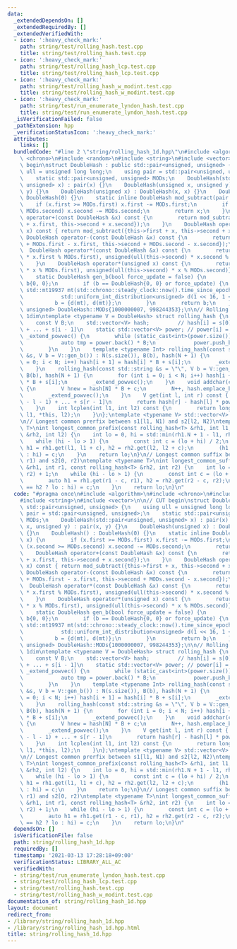 ```yaml
---
data:
  _extendedDependsOn: []
  _extendedRequiredBy: []
  _extendedVerifiedWith:
  - icon: ':heavy_check_mark:'
    path: string/test/rolling_hash.test.cpp
    title: string/test/rolling_hash.test.cpp
  - icon: ':heavy_check_mark:'
    path: string/test/rolling_hash_lcp.test.cpp
    title: string/test/rolling_hash_lcp.test.cpp
  - icon: ':heavy_check_mark:'
    path: string/test/rolling_hash_w_modint.test.cpp
    title: string/test/rolling_hash_w_modint.test.cpp
  - icon: ':heavy_check_mark:'
    path: string/test/run_enumerate_lyndon_hash.test.cpp
    title: string/test/run_enumerate_lyndon_hash.test.cpp
  _isVerificationFailed: false
  _pathExtension: hpp
  _verificationStatusIcon: ':heavy_check_mark:'
  attributes:
    links: []
  bundledCode: "#line 2 \"string/rolling_hash_1d.hpp\"\n#include <algorithm>\n#include\
    \ <chrono>\n#include <random>\n#include <string>\n#include <vector>\n\n// CUT\
    \ begin\nstruct DoubleHash : public std::pair<unsigned, unsigned> {\n    using\
    \ ull = unsigned long long;\n    using pair = std::pair<unsigned, unsigned>;\n\
    \    static std::pair<unsigned, unsigned> MODs;\n    DoubleHash(std::pair<unsigned,\
    \ unsigned> x) : pair(x) {}\n    DoubleHash(unsigned x, unsigned y) : pair(x,\
    \ y) {}\n    DoubleHash(unsigned x) : DoubleHash(x, x) {}\n    DoubleHash() :\
    \ DoubleHash(0) {}\n    static inline DoubleHash mod_subtract(pair x) {\n    \
    \    if (x.first >= MODs.first) x.first -= MODs.first;\n        if (x.second >=\
    \ MODs.second) x.second -= MODs.second;\n        return x;\n    }\n    DoubleHash\
    \ operator+(const DoubleHash &x) const {\n        return mod_subtract({this->first\
    \ + x.first, this->second + x.second});\n    }\n    DoubleHash operator+(unsigned\
    \ x) const { return mod_subtract({this->first + x, this->second + x}); }\n   \
    \ DoubleHash operator-(const DoubleHash &x) const {\n        return mod_subtract({this->first\
    \ + MODs.first - x.first, this->second + MODs.second - x.second});\n    }\n  \
    \  DoubleHash operator*(const DoubleHash &x) const {\n        return {unsigned(ull(this->first)\
    \ * x.first % MODs.first), unsigned(ull(this->second) * x.second % MODs.second)};\n\
    \    }\n    DoubleHash operator*(unsigned x) const {\n        return {unsigned(ull(this->first)\
    \ * x % MODs.first), unsigned(ull(this->second) * x % MODs.second)};\n    }\n\
    \    static DoubleHash gen_b(bool force_update = false) {\n        static DoubleHash\
    \ b{0, 0};\n        if (b == DoubleHash{0, 0} or force_update) {\n           \
    \ std::mt19937 mt(std::chrono::steady_clock::now().time_since_epoch().count());\n\
    \            std::uniform_int_distribution<unsigned> d(1 << 16, 1 << 29);\n  \
    \          b = {d(mt), d(mt)};\n        }\n        return b;\n    }\n};\nstd::pair<unsigned,\
    \ unsigned> DoubleHash::MODs{1000000007, 998244353};\n\n// Rolling Hash (Rabin-Karp),\
    \ 1dim\ntemplate <typename V = DoubleHash> struct rolling_hash {\n    int N;\n\
    \    const V B;\n    std::vector<V> hash;         // hash[i] = s[0] * B^(i - 1)\
    \ + ... + s[i - 1]\n    static std::vector<V> power; // power[i] = B^i\n    void\
    \ _extend_powvec() {\n        while (static_cast<int>(power.size()) <= N) {\n\
    \            auto tmp = power.back() * B;\n            power.push_back(tmp);\n\
    \        }\n    }\n    template <typename Int> rolling_hash(const std::vector<Int>\
    \ &s, V b = V::gen_b()) : N(s.size()), B(b), hash(N + 1) {\n        for (int i\
    \ = 0; i < N; i++) hash[i + 1] = hash[i] * B + s[i];\n        _extend_powvec();\n\
    \    }\n    rolling_hash(const std::string &s = \"\", V b = V::gen_b()) : N(s.size()),\
    \ B(b), hash(N + 1) {\n        for (int i = 0; i < N; i++) hash[i + 1] = hash[i]\
    \ * B + s[i];\n        _extend_powvec();\n    }\n    void addchar(const char &c)\
    \ {\n        V hnew = hash[N] * B + c;\n        N++, hash.emplace_back(hnew);\n\
    \        _extend_powvec();\n    }\n    V get(int l, int r) const { // s[l] * B^(r\
    \ - l - 1) + ... + s[r - 1]\n        return hash[r] - hash[l] * power[r - l];\n\
    \    }\n    int lcplen(int l1, int l2) const {\n        return longest_common_prefix(*this,\
    \ l1, *this, l2);\n    }\n};\ntemplate <typename V> std::vector<V> rolling_hash<V>::power{1};\n\
    \n// Longest common prerfix between s1[l1, N1) and s2[l2, N2)\ntemplate <typename\
    \ T>\nint longest_common_prefix(const rolling_hash<T> &rh1, int l1, const rolling_hash<T>\
    \ &rh2, int l2) {\n    int lo = 0, hi = std::min(rh1.N + 1 - l1, rh2.N + 1 - l2);\n\
    \    while (hi - lo > 1) {\n        const int c = (lo + hi) / 2;\n        auto\
    \ h1 = rh1.get(l1, l1 + c), h2 = rh2.get(l2, l2 + c);\n        (h1 == h2 ? lo\
    \ : hi) = c;\n    }\n    return lo;\n}\n// Longest common suffix between s1[0,\
    \ r1) and s2[0, r2)\ntemplate <typename T>\nint longest_common_suffix(const rolling_hash<T>\
    \ &rh1, int r1, const rolling_hash<T> &rh2, int r2) {\n    int lo = 0, hi = std::min(r1,\
    \ r2) + 1;\n    while (hi - lo > 1) {\n        const int c = (lo + hi) / 2;\n\
    \        auto h1 = rh1.get(r1 - c, r1), h2 = rh2.get(r2 - c, r2);\n        (h1\
    \ == h2 ? lo : hi) = c;\n    }\n    return lo;\n}\n"
  code: "#pragma once\n#include <algorithm>\n#include <chrono>\n#include <random>\n\
    #include <string>\n#include <vector>\n\n// CUT begin\nstruct DoubleHash : public\
    \ std::pair<unsigned, unsigned> {\n    using ull = unsigned long long;\n    using\
    \ pair = std::pair<unsigned, unsigned>;\n    static std::pair<unsigned, unsigned>\
    \ MODs;\n    DoubleHash(std::pair<unsigned, unsigned> x) : pair(x) {}\n    DoubleHash(unsigned\
    \ x, unsigned y) : pair(x, y) {}\n    DoubleHash(unsigned x) : DoubleHash(x, x)\
    \ {}\n    DoubleHash() : DoubleHash(0) {}\n    static inline DoubleHash mod_subtract(pair\
    \ x) {\n        if (x.first >= MODs.first) x.first -= MODs.first;\n        if\
    \ (x.second >= MODs.second) x.second -= MODs.second;\n        return x;\n    }\n\
    \    DoubleHash operator+(const DoubleHash &x) const {\n        return mod_subtract({this->first\
    \ + x.first, this->second + x.second});\n    }\n    DoubleHash operator+(unsigned\
    \ x) const { return mod_subtract({this->first + x, this->second + x}); }\n   \
    \ DoubleHash operator-(const DoubleHash &x) const {\n        return mod_subtract({this->first\
    \ + MODs.first - x.first, this->second + MODs.second - x.second});\n    }\n  \
    \  DoubleHash operator*(const DoubleHash &x) const {\n        return {unsigned(ull(this->first)\
    \ * x.first % MODs.first), unsigned(ull(this->second) * x.second % MODs.second)};\n\
    \    }\n    DoubleHash operator*(unsigned x) const {\n        return {unsigned(ull(this->first)\
    \ * x % MODs.first), unsigned(ull(this->second) * x % MODs.second)};\n    }\n\
    \    static DoubleHash gen_b(bool force_update = false) {\n        static DoubleHash\
    \ b{0, 0};\n        if (b == DoubleHash{0, 0} or force_update) {\n           \
    \ std::mt19937 mt(std::chrono::steady_clock::now().time_since_epoch().count());\n\
    \            std::uniform_int_distribution<unsigned> d(1 << 16, 1 << 29);\n  \
    \          b = {d(mt), d(mt)};\n        }\n        return b;\n    }\n};\nstd::pair<unsigned,\
    \ unsigned> DoubleHash::MODs{1000000007, 998244353};\n\n// Rolling Hash (Rabin-Karp),\
    \ 1dim\ntemplate <typename V = DoubleHash> struct rolling_hash {\n    int N;\n\
    \    const V B;\n    std::vector<V> hash;         // hash[i] = s[0] * B^(i - 1)\
    \ + ... + s[i - 1]\n    static std::vector<V> power; // power[i] = B^i\n    void\
    \ _extend_powvec() {\n        while (static_cast<int>(power.size()) <= N) {\n\
    \            auto tmp = power.back() * B;\n            power.push_back(tmp);\n\
    \        }\n    }\n    template <typename Int> rolling_hash(const std::vector<Int>\
    \ &s, V b = V::gen_b()) : N(s.size()), B(b), hash(N + 1) {\n        for (int i\
    \ = 0; i < N; i++) hash[i + 1] = hash[i] * B + s[i];\n        _extend_powvec();\n\
    \    }\n    rolling_hash(const std::string &s = \"\", V b = V::gen_b()) : N(s.size()),\
    \ B(b), hash(N + 1) {\n        for (int i = 0; i < N; i++) hash[i + 1] = hash[i]\
    \ * B + s[i];\n        _extend_powvec();\n    }\n    void addchar(const char &c)\
    \ {\n        V hnew = hash[N] * B + c;\n        N++, hash.emplace_back(hnew);\n\
    \        _extend_powvec();\n    }\n    V get(int l, int r) const { // s[l] * B^(r\
    \ - l - 1) + ... + s[r - 1]\n        return hash[r] - hash[l] * power[r - l];\n\
    \    }\n    int lcplen(int l1, int l2) const {\n        return longest_common_prefix(*this,\
    \ l1, *this, l2);\n    }\n};\ntemplate <typename V> std::vector<V> rolling_hash<V>::power{1};\n\
    \n// Longest common prerfix between s1[l1, N1) and s2[l2, N2)\ntemplate <typename\
    \ T>\nint longest_common_prefix(const rolling_hash<T> &rh1, int l1, const rolling_hash<T>\
    \ &rh2, int l2) {\n    int lo = 0, hi = std::min(rh1.N + 1 - l1, rh2.N + 1 - l2);\n\
    \    while (hi - lo > 1) {\n        const int c = (lo + hi) / 2;\n        auto\
    \ h1 = rh1.get(l1, l1 + c), h2 = rh2.get(l2, l2 + c);\n        (h1 == h2 ? lo\
    \ : hi) = c;\n    }\n    return lo;\n}\n// Longest common suffix between s1[0,\
    \ r1) and s2[0, r2)\ntemplate <typename T>\nint longest_common_suffix(const rolling_hash<T>\
    \ &rh1, int r1, const rolling_hash<T> &rh2, int r2) {\n    int lo = 0, hi = std::min(r1,\
    \ r2) + 1;\n    while (hi - lo > 1) {\n        const int c = (lo + hi) / 2;\n\
    \        auto h1 = rh1.get(r1 - c, r1), h2 = rh2.get(r2 - c, r2);\n        (h1\
    \ == h2 ? lo : hi) = c;\n    }\n    return lo;\n}\n"
  dependsOn: []
  isVerificationFile: false
  path: string/rolling_hash_1d.hpp
  requiredBy: []
  timestamp: '2021-03-13 17:28:18+09:00'
  verificationStatus: LIBRARY_ALL_AC
  verifiedWith:
  - string/test/run_enumerate_lyndon_hash.test.cpp
  - string/test/rolling_hash_lcp.test.cpp
  - string/test/rolling_hash.test.cpp
  - string/test/rolling_hash_w_modint.test.cpp
documentation_of: string/rolling_hash_1d.hpp
layout: document
redirect_from:
- /library/string/rolling_hash_1d.hpp
- /library/string/rolling_hash_1d.hpp.html
title: string/rolling_hash_1d.hpp
---
```

